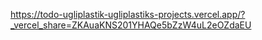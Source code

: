 https://todo-ugliplastik-ugliplastiks-projects.vercel.app/?_vercel_share=ZKAuaKNS201YHAQe5bZzW4uL2eOZdaEU
